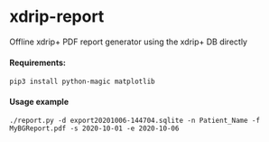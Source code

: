 # xdrip-report
Offline xdrip+ PDF report generator using the xdrip+ DB directly




#### Requirements:

```
pip3 install python-magic matplotlib
```

#### Usage example

```
./report.py -d export20201006-144704.sqlite -n Patient_Name -f MyBGReport.pdf -s 2020-10-01 -e 2020-10-06
```

